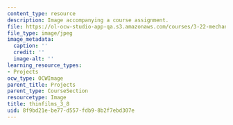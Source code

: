 ```yaml
---
content_type: resource
description: Image accompanying a course assignment.
file: https://ol-ocw-studio-app-qa.s3.amazonaws.com/courses/3-22-mechanical-behavior-of-materials-spring-2008/8f9bd21ebe77d557fdb98b2f7ebd307e_thinfilms_3_8.jpg
file_type: image/jpeg
image_metadata:
  caption: ''
  credit: ''
  image-alt: ''
learning_resource_types:
- Projects
ocw_type: OCWImage
parent_title: Projects
parent_type: CourseSection
resourcetype: Image
title: thinfilms_3_8
uid: 8f9bd21e-be77-d557-fdb9-8b2f7ebd307e
---
```


